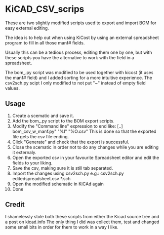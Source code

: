 # KiCAD_CSV_scrips
These are two slightly modified scripts used to export and import BOM for easy external editing.

The idea is to help out when using KiCost by using an external spreadsheet program to fill in all those manf# fields.

Usually this can be a tedious process, editing them one by one, but with these scripts you have the alternative to work with the field in a spreadsheet.

The bom_.py script was modified to be used together with kicost (it uses the manf# field) and I added sorting for a more intuitive experience.
The csv2sch.py scipt I only modified to not put "~" instead of empty field values. 

## Usage
1. Create a scematic and save it.
2. Add the bom_.py script to the BOM export scripts.
3. Modify the "Command line" expression to end like: [..] bom_csv_w_manf.py" "%I" "%O.csv"
   This is done so that the exported file gets the csv file ending.
4. Click "Generate" and check that the export is successful.
5. Close the scematic in order not to do any changes while you are editing it externaly.
5. Open the exported csv in your favourite Spreadsheet editor and edit the fields to your liking.
6. Save the csv, making sure it is still tab separated.
7. Import the changes using csv2sch.py e.g.:
csv2sch.py editedspreadsheet.csv *.sch
8. Open the modified schematic in KiCAd again
9. Done

## Credit
I shamelessly stole both these scripts from either the Kicad source tree and a post on kicad.info
The only thing I did was collect them, test and changed some small bits in order for them to work in a way I like.
